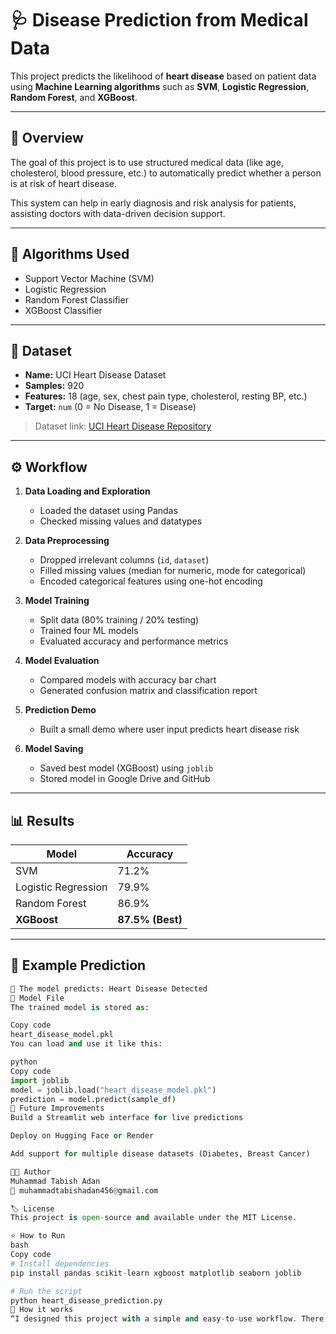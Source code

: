 # 🩺 Disease Prediction from Medical Data

This project predicts the likelihood of **heart disease** based on patient data using **Machine Learning algorithms** such as **SVM**, **Logistic Regression**, **Random Forest**, and **XGBoost**.

---

## 📘 Overview

The goal of this project is to use structured medical data (like age, cholesterol, blood pressure, etc.) to automatically predict whether a person is at risk of heart disease.

This system can help in early diagnosis and risk analysis for patients, assisting doctors with data-driven decision support.

---

## 🧠 Algorithms Used
- Support Vector Machine (SVM)
- Logistic Regression
- Random Forest Classifier
- XGBoost Classifier

---

## 🧩 Dataset
- **Name:** UCI Heart Disease Dataset  
- **Samples:** 920  
- **Features:** 18 (age, sex, chest pain type, cholesterol, resting BP, etc.)  
- **Target:** `num` (0 = No Disease, 1 = Disease)

> Dataset link: [UCI Heart Disease Repository](https://archive.ics.uci.edu/dataset/45/heart+disease)

---

## ⚙️ Workflow

1. **Data Loading and Exploration**  
   - Loaded the dataset using Pandas  
   - Checked missing values and datatypes  

2. **Data Preprocessing**  
   - Dropped irrelevant columns (`id`, `dataset`)  
   - Filled missing values (median for numeric, mode for categorical)  
   - Encoded categorical features using one-hot encoding  

3. **Model Training**  
   - Split data (80% training / 20% testing)  
   - Trained four ML models  
   - Evaluated accuracy and performance metrics  

4. **Model Evaluation**  
   - Compared models with accuracy bar chart  
   - Generated confusion matrix and classification report  

5. **Prediction Demo**  
   - Built a small demo where user input predicts heart disease risk  

6. **Model Saving**  
   - Saved best model (XGBoost) using `joblib`  
   - Stored model in Google Drive and GitHub  

---

## 📊 Results

| Model | Accuracy |
|--------|-----------|
| SVM | 71.2% |
| Logistic Regression | 79.9% |
| Random Forest | 86.9% |
| **XGBoost** | **87.5% (Best)** |

---

## 🧠 Example Prediction

```python
🔴 The model predicts: Heart Disease Detected
💾 Model File
The trained model is stored as:

Copy code
heart_disease_model.pkl
You can load and use it like this:

python
Copy code
import joblib
model = joblib.load("heart_disease_model.pkl")
prediction = model.predict(sample_df)
🚀 Future Improvements
Build a Streamlit web interface for live predictions

Deploy on Hugging Face or Render

Add support for multiple disease datasets (Diabetes, Breast Cancer)

👨‍💻 Author
Muhammad Tabish Adan
📧 muhammadtabishadan456@gmail.com

🏷️ License
This project is open-source and available under the MIT License.

⭐ How to Run
bash
Copy code
# Install dependencies
pip install pandas scikit-learn xgboost matplotlib seaborn joblib

# Run the script
python heart_disease_prediction.py
💬 How it works
“I designed this project with a simple and easy-to-use workflow. There’s an upload button where users can select an image or enter patient data. After clicking the ‘Analyze’ button, the system scans and predicts the disease result instantly.”







